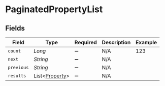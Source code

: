 # PaginatedPropertyList


## Fields

| Field                                             | Type                                              | Required                                          | Description                                       | Example                                           |
| ------------------------------------------------- | ------------------------------------------------- | ------------------------------------------------- | ------------------------------------------------- | ------------------------------------------------- |
| `count`                                           | *Long*                                            | :heavy_minus_sign:                                | N/A                                               | 123                                               |
| `next`                                            | *String*                                          | :heavy_minus_sign:                                | N/A                                               |                                                   |
| `previous`                                        | *String*                                          | :heavy_minus_sign:                                | N/A                                               |                                                   |
| `results`                                         | List<[Property](../../models/shared/Property.md)> | :heavy_minus_sign:                                | N/A                                               |                                                   |